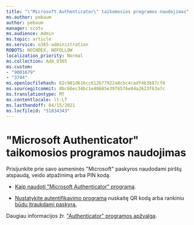 ```yaml
---
title: "\"Microsoft Authenticator\" taikomosios programos naudojimas"
ms.author: pebaum
author: pebaum
manager: scotv
ms.audience: Admin
ms.topic: article
ms.service: o365-administration
ROBOTS: NOINDEX, NOFOLLOW
localization_priority: Normal
ms.collection: Adm_O365
ms.custom:
- "9001679"
- "3744"
ms.openlocfilehash: 62c981d616cc612b77922a8cbc4cedf4b3b87cf0
ms.sourcegitcommit: 8bc60ec34bc1e40685e3976576e04a2623f63a7c
ms.translationtype: MT
ms.contentlocale: lt-LT
ms.lasthandoff: 04/15/2021
ms.locfileid: "51834343"
---
```

# <a name="using-the-microsoft-authenticator-app"></a>"Microsoft Authenticator" taikomosios programos naudojimas

Prisijunkite prie savo asmeninės "Microsoft" paskyros naudodami pirštų atspaudą, veido atpažinimą arba PIN kodą.

- [Kaip naudoti "Microsoft Authenticator" programą](https://support.microsoft.com/help/4026727/microsoft-account-how-to-use-the-microsoft-authenticator-app). 

- [Nustatykite autentifikavimo programą](https://docs.microsoft.com/azure/active-directory/user-help/security-info-setup-auth-app) nuskaitę QR kodą arba rankiniu [būdu įtraukdami paskyrą.](https://docs.microsoft.com/azure/active-directory/user-help/user-help-auth-app-add-account-manual)  

Daugiau informacijos žr. ["Authenticator" programos apžvalga](https://docs.microsoft.com/azure/active-directory/user-help/user-help-auth-app-overview).
